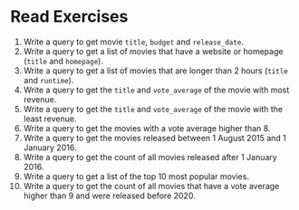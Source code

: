 # Read Exercises

1. Write a query to get movie `title`, `budget` and `release_date`.
1. Write a query to get a list of movies that have a website or homepage (`title` and `homepage`).
1. Write a query to get a list of movies that are longer than 2 hours (`title` and `runtime`).
1. Write a query to get the `title` and `vote_average` of the movie with most revenue.
1. Write a query to get the `title` and `vote_average` of the movie with the least revenue.
1. Write a query to get the movies with a vote average higher than 8.
1. Write a query to get the movies released between 1 August 2015 and 1 January 2016.
1. Write a query to get the count of all movies released after 1 January 2016.
1. Write a query to get a list of the top 10 most popular movies.
1. Write a query to get the count of all movies that have a vote average higher than 9 and were released before 2020. 
